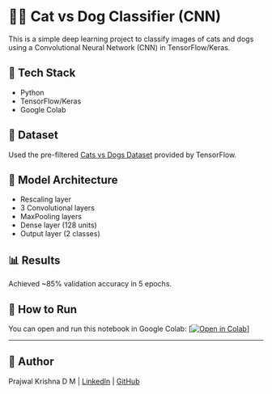 # 🐶🐱 Cat vs Dog Classifier (CNN)

This is a simple deep learning project to classify images of cats and dogs using a Convolutional Neural Network (CNN) in TensorFlow/Keras.

## 🔧 Tech Stack
- Python
- TensorFlow/Keras
- Google Colab

## 📁 Dataset
Used the pre-filtered [Cats vs Dogs Dataset](https://storage.googleapis.com/mledu-datasets/cats_and_dogs_filtered.zip) provided by TensorFlow.

## 🧠 Model Architecture
- Rescaling layer
- 3 Convolutional layers
- MaxPooling layers
- Dense layer (128 units)
- Output layer (2 classes)

## 📊 Results
Achieved ~85% validation accuracy in 5 epochs.

## 🚀 How to Run
You can open and run this notebook in Google Colab:
[[![Open in Colab](https://colab.research.google.com/assets/colab-badge.svg)](https://colab.research.google.com/drive/1tKJ76j3ieSQte24Vqa2CB6oDdnQ5Ki8C?usp=sharing)]

---

## 🔗 Author
Prajwal Krishna D M | [LinkedIn](www.linkedin.com/in/prajwal-krishna-d-m-87787b124) | [GitHub](https://github.com/prajwalkrishnadm)
